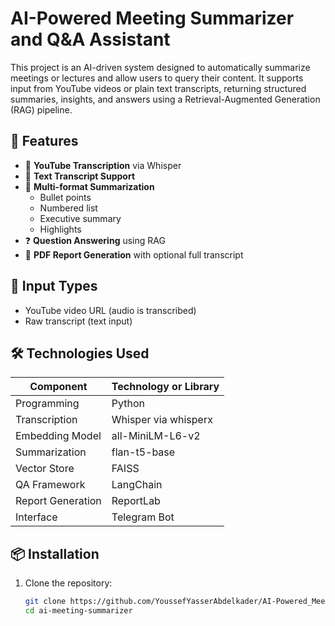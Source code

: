 # AI-Powered Meeting Summarizer and Q&A Assistant

This project is an AI-driven system designed to automatically summarize meetings or lectures and allow users to query their content. It supports input from YouTube videos or plain text transcripts, returning structured summaries, insights, and answers using a Retrieval-Augmented Generation (RAG) pipeline.

## 🚀 Features

- 🎥 **YouTube Transcription** via Whisper
- 📄 **Text Transcript Support**
- 🧠 **Multi-format Summarization**
  - Bullet points
  - Numbered list
  - Executive summary
  - Highlights
- ❓ **Question Answering** using RAG
- 📄 **PDF Report Generation** with optional full transcript

## 📂 Input Types

- YouTube video URL (audio is transcribed)
- Raw transcript (text input)

## 🛠️ Technologies Used

| Component         | Technology or Library         |
|------------------|-------------------------------|
| Programming       | Python                        |
| Transcription     | Whisper via whisperx          |
| Embedding Model   | all-MiniLM-L6-v2              |
| Summarization     | flan-t5-base                  |
| Vector Store      | FAISS                         |
| QA Framework      | LangChain                     |
| Report Generation | ReportLab                     |
| Interface         | Telegram Bot              |

## 📦 Installation

1. Clone the repository:

   ```bash
   git clone https://github.com/YoussefYasserAbdelkader/AI-Powered_Meeting_Summarization_Analysis_Tool.git
   cd ai-meeting-summarizer
